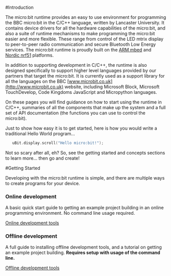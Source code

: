 #Introduction

The micro:bit runtime provides an easy to use environment for programming the BBC micro:bit
in the C/C++ language, written by Lancaster University. It contains device drivers for all the hardware capabilities of the micro:bit,
and also a suite of runtime mechanisms to make programming the micro:bit easier and more flexible. These
range from control of the LED mtrix display to peer-to-peer radio communication and secure
Bluetooth Low Energy services. The micro:bit runtime is proudly built on the [ARM mbed](https://www.mbed.com)
and [Nordic nrf51](http://www.nordicsemi.com) platforms.

In addition to supporting development in C/C++, the runtime is also designed specifically to support
higher level languages provided by our partners that target the micro:bit. It is currently used as a support library for all the
languages on the BBC [www.microbit.co.uk](http://www.microbit.co.uk) website, including Microsoft Block, Microsoft TouchDevelop, Code Kingdoms
JavaScript and Micropython languages.

On these pages you will find guidance on how to start using the runtime in C/C++, summaries of all the
components that make up the system and a full set of API documentation (the functions you can use to control the micro:bit).

Just to show how easy it is to get started, here is how you would write a traditional Hello World program...

```cpp
   uBit.display.scroll("Hello micro:bit!");
```

Not so scary after all, eh?
So, see the getting started and concepts sections to learn more... then go and create!

#Getting Started

Developing with the micro:bit runtime is simple, and there are multiple ways to create programs for your device.

<div class="col-sm-6">
    <h3 id="online-environments">Online development</h3>
    <p>
        A basic quick start guide to getting an example project building in an
        online programming environment. No command line usage required.
    </p>
    <p>
        <a href="todo" class="btn btn-lg btn-outline">
            Online development tools
        </a>
    </p>
</div>
<div class="col-sm-6">
    <h3 id="offline-environments">Offline development</h3>
    <p>
        A full guide to installing offline development tools, and a tutorial on getting
        an example project building.
        <b>Requires setup with usage of the command line.</b>
    </p>
    <p>
        <a href="installing-yotta" class="btn btn-lg btn-outline">
            Offline development tools
        </a>
    </p>
</div>
